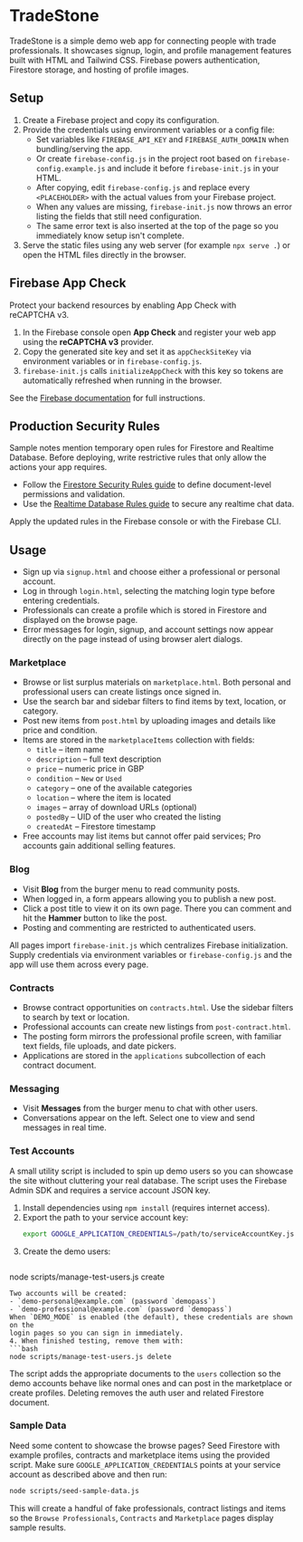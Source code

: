 # TradeStone

TradeStone is a simple demo web app for connecting people with trade professionals.
It showcases signup, login, and profile management features built with HTML and Tailwind CSS.
Firebase powers authentication, Firestore storage, and hosting of profile images.

## Setup

1. Create a Firebase project and copy its configuration.
2. Provide the credentials using environment variables or a config file:
   - Set variables like `FIREBASE_API_KEY` and `FIREBASE_AUTH_DOMAIN` when bundling/serving the app.
   - Or create `firebase-config.js` in the project root based on `firebase-config.example.js` and include it before `firebase-init.js` in your HTML.
   - After copying, edit `firebase-config.js` and replace every `<PLACEHOLDER>` with the actual values from your Firebase project.
   - When any values are missing, `firebase-init.js` now throws an error listing the fields that still need configuration.
   - The same error text is also inserted at the top of the page so you immediately know setup isn't complete.
3. Serve the static files using any web server (for example `npx serve .`) or open the HTML files directly in the browser.

## Firebase App Check

Protect your backend resources by enabling App Check with reCAPTCHA&nbsp;v3.

1. In the Firebase console open **App Check** and register your web app using the **reCAPTCHA v3** provider.
2. Copy the generated site key and set it as `appCheckSiteKey` via environment variables or in `firebase-config.js`.
3. `firebase-init.js` calls `initializeAppCheck` with this key so tokens are automatically refreshed when running in the browser.

See the [Firebase documentation](https://firebase.google.com/docs/app-check/web/recaptcha-provider) for full instructions.

## Production Security Rules

Sample notes mention temporary open rules for Firestore and Realtime Database. Before deploying, write restrictive rules that only allow the actions your app requires.

- Follow the [Firestore Security Rules guide](https://firebase.google.com/docs/firestore/security/get-started) to define document-level permissions and validation.
- Use the [Realtime Database Rules guide](https://firebase.google.com/docs/database/security) to secure any realtime chat data.

Apply the updated rules in the Firebase console or with the Firebase CLI.

## Usage

- Sign up via `signup.html` and choose either a professional or personal account.
- Log in through `login.html`, selecting the matching login type before entering credentials.
- Professionals can create a profile which is stored in Firestore and displayed on the browse page.
- Error messages for login, signup, and account settings now appear directly on the page instead of using browser alert dialogs.

### Marketplace
- Browse or list surplus materials on `marketplace.html`. Both personal and professional users can create listings once signed in.
- Use the search bar and sidebar filters to find items by text, location, or category.
- Post new items from `post.html` by uploading images and details like price and condition.
- Items are stored in the `marketplaceItems` collection with fields:
  - `title` – item name
  - `description` – full text description
  - `price` – numeric price in GBP
  - `condition` – `New` or `Used`
  - `category` – one of the available categories
  - `location` – where the item is located
  - `images` – array of download URLs (optional)
  - `postedBy` – UID of the user who created the listing
  - `createdAt` – Firestore timestamp
- Free accounts may list items but cannot offer paid services; Pro accounts gain additional selling features.
### Blog

- Visit **Blog** from the burger menu to read community posts.
- When logged in, a form appears allowing you to publish a new post.
- Click a post title to view it on its own page. There you can comment and hit the **Hammer** button to like the post.
- Posting and commenting are restricted to authenticated users.

All pages import `firebase-init.js` which centralizes Firebase initialization. Supply credentials via environment variables or `firebase-config.js` and the app will use them across every page.


### Contracts

- Browse contract opportunities on `contracts.html`. Use the sidebar filters to search by text or location.
- Professional accounts can create new listings from `post-contract.html`.
- The posting form mirrors the professional profile screen, with familiar text fields, file uploads, and date pickers.
- Applications are stored in the `applications` subcollection of each contract document.

### Messaging

- Visit **Messages** from the burger menu to chat with other users.
- Conversations appear on the left. Select one to view and send messages in real time.

### Test Accounts

A small utility script is included to spin up demo users so you can showcase the
site without cluttering your real database. The script uses the Firebase Admin
SDK and requires a service account JSON key.

1. Install dependencies using `npm install` (requires internet access).
2. Export the path to your service account key:
   ```bash
   export GOOGLE_APPLICATION_CREDENTIALS=/path/to/serviceAccountKey.json
   ```
3. Create the demo users:
   ```bash
  node scripts/manage-test-users.js create
  ```
  Two accounts will be created:
  - `demo-personal@example.com` (password `demopass`)
  - `demo-professional@example.com` (password `demopass`)
  When `DEMO_MODE` is enabled (the default), these credentials are shown on the
  login pages so you can sign in immediately.
4. When finished testing, remove them with:
  ```bash
  node scripts/manage-test-users.js delete
  ```

The script adds the appropriate documents to the `users` collection so the demo
accounts behave like normal ones and can post in the marketplace or create
profiles. Deleting removes the auth user and related Firestore document.

### Sample Data

Need some content to showcase the browse pages? Seed Firestore with example
profiles, contracts and marketplace items using the provided script. Make sure
`GOOGLE_APPLICATION_CREDENTIALS` points at your service account as described
above and then run:

```bash
node scripts/seed-sample-data.js
```

This will create a handful of fake professionals, contract listings and items so
the `Browse Professionals`, `Contracts` and `Marketplace` pages display sample
results.
